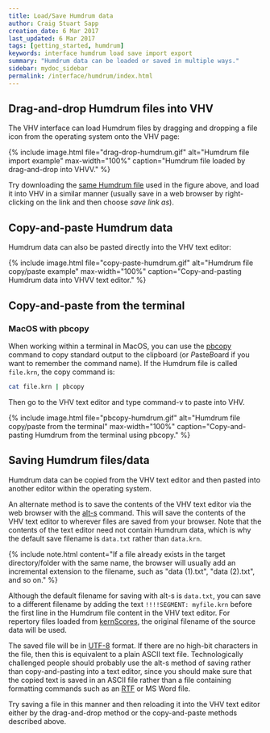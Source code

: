 ```yaml
---
title: Load/Save Humdrum data
author: Craig Stuart Sapp
creation_date: 6 Mar 2017
last_updated: 6 Mar 2017
tags: [getting_started, humdrum]
keywords: interface humdrum load save import export
summary: "Humdrum data can be loaded or saved in multiple ways."
sidebar: mydoc_sidebar
permalink: /interface/humdrum/index.html
---
```


## Drag-and-drop Humdrum files into VHV ##

The VHV interface can load Humdrum files by dragging and dropping a file
icon from the operating system onto the VHV page:

{% include image.html
	file="drag-drop-humdrum.gif"
	alt="Humdrum file import example"
	max-width="100%"
	caption="Humdrum file loaded by drag-and-drop into VHVV."
%}

Try downloading the [same Humdrum file](data.txt) used in the figure
above, and load it into VHV in a similar manner (usually save in a
web browser by right-clicking on the link and then choose *save
link as*).

## Copy-and-paste Humdrum data ##

Humdrum data can also be pasted directly into the VHV text editor:

{% include image.html
	file="copy-paste-humdrum.gif"
	alt="Humdrum file copy/paste example"
	max-width="100%"
	caption="Copy-and-pasting Humdrum data into VHVV text editor."
%}


## Copy-and-paste from the terminal ##


### MacOS with pbcopy ###

When working within a terminal in MacOS, you can use the
[pbcopy](http://osxdaily.com/2007/03/05/manipulating-the-clipboard-from-the-command-line/)
command to copy standard output to the clipboard (or *P*aste*B*oard if you
want to remember the command name).
If the Humdrum file is called `file.krn`, the copy command is:

```bash
cat file.krn | pbcopy
```

Then go to the VHV text editor and type <span
class="keypress">command-v</span> to paste into VHV.

{% include image.html
	file="pbcopy-humdrum.gif"
	alt="Humdrum file copy/paste from the terminal"
	max-width="100%"
	caption="Copy-and-pasting Humdrum from the terminal using pbcopy."
%}



## Saving Humdrum files/data ##

Humdrum data can be copied from the VHV text editor and then
pasted into another editor within the operating system.

An alternate method is to save the contents of the VHV text editor
via the web browser with the [<span
class='keypress'>alt-s</span>](/commands/alt-s) command.  This will
save the contents of the VHV text editor to wherever files are saved
from your browser.  Note that the contents of the text editor need
not contain Humdrum data, which is why the default save filename
is `data.txt` rather than `data.krn`.

{% include note.html
	content="If a file already exists in the target directory/folder with the same name, the browser will usually add an incremental extension to the filename, such as \"data (1).txt\", \"data (2).txt\", and so on."
%}


Although the default filename for saving with <span
class='keypress'>alt-s</span> is `data.txt`, you can save to a
different filename by adding the text `!!!!SEGMENT: myfile.krn`
before the first line in the Humdrum file content in the VHV text editor.
For repertory files loaded from [kernScores](http://kern.humdrum.org),
the original filename of the source data will be used.

The saved file will be in [UTF-8](https://en.wikipedia.org/wiki/UTF-8)
format.  If there are no high-bit characters in the file, then this
is equivalent to a plain ASCII text file.  Technologically challenged
people should probably use the <span class='keypress'>alt-s</span>
method of saving rather than copy-and-pasting into a text editor,
since you should make sure that the copied text is saved in an ASCII
file rather than a file containing formatting commands such as an
[RTF](https://en.wikipedia.org/wiki/Rich_Text_Format) or MS Word file.

Try saving a file in this manner and then reloading it into the VHV
text editor either by the drag-and-drop method or the copy-and-paste
methods described above.




